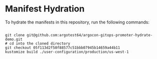 
# Manifest Hydration

To hydrate the manifests in this repository, run the following commands:

```shell

git clone git@github.com:argotest64/argocon-gitops-promoter-hydrate-demo.git
# cd into the cloned directory
git checkout 05f113d2f50f88577c51bbb07945b14659a44b11
kustomize build ./user-configuration/production/us-west-1
```